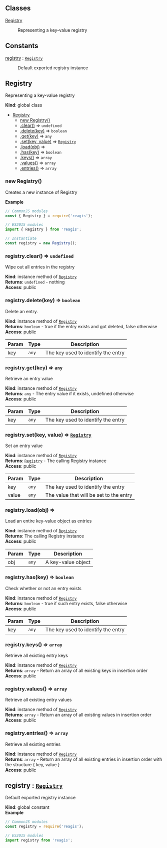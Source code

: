 ## Classes

<dl>
<dt><a href="#Registry">Registry</a></dt>
<dd><p>Representing a key-value registry</p>
</dd>
</dl>

## Constants

<dl>
<dt><a href="#registry">registry</a> : <code><a href="#Registry">Registry</a></code></dt>
<dd><p>Default exported registry instance</p>
</dd>
</dl>

<a name="Registry"></a>

## Registry
Representing a key-value registry

**Kind**: global class  

* [Registry](#Registry)
    * [new Registry()](#new_Registry_new)
    * [.clear()](#Registry+clear) ⇒ <code>undefined</code>
    * [.delete(key)](#Registry+delete) ⇒ <code>boolean</code>
    * [.get(key)](#Registry+get) ⇒ <code>any</code>
    * [.set(key, value)](#Registry+set) ⇒ [<code>Registry</code>](#Registry)
    * [.load(obj)](#Registry+load) ⇒
    * [.has(key)](#Registry+has) ⇒ <code>boolean</code>
    * [.keys()](#Registry+keys) ⇒ <code>array</code>
    * [.values()](#Registry+values) ⇒ <code>array</code>
    * [.entries()](#Registry+entries) ⇒ <code>array</code>

<a name="new_Registry_new"></a>

### new Registry()
Creates a new instance of Registry

**Example**  
```js
// CommonJS modules
const { Registry } = require('reagis');

// ES2015 modules
import { Registry } from 'reagis';

// Instantiate
const registry = new Registry();
```
<a name="Registry+clear"></a>

### registry.clear() ⇒ <code>undefined</code>
Wipe out all entries in the registry

**Kind**: instance method of [<code>Registry</code>](#Registry)  
**Returns**: <code>undefined</code> - nothing  
**Access**: public  
<a name="Registry+delete"></a>

### registry.delete(key) ⇒ <code>boolean</code>
Delete an entry.

**Kind**: instance method of [<code>Registry</code>](#Registry)  
**Returns**: <code>boolean</code> - true if the entry exists and got deleted, false otherwise  
**Access**: public  

| Param | Type | Description |
| --- | --- | --- |
| key | <code>any</code> | The key used to identify the entry |

<a name="Registry+get"></a>

### registry.get(key) ⇒ <code>any</code>
Retrieve an entry value

**Kind**: instance method of [<code>Registry</code>](#Registry)  
**Returns**: <code>any</code> - The entry value if it exists, undefined otherwise  
**Access**: public  

| Param | Type | Description |
| --- | --- | --- |
| key | <code>any</code> | The key used to identify the entry |

<a name="Registry+set"></a>

### registry.set(key, value) ⇒ [<code>Registry</code>](#Registry)
Set an entry value

**Kind**: instance method of [<code>Registry</code>](#Registry)  
**Returns**: [<code>Registry</code>](#Registry) - The calling Registry instance  
**Access**: public  

| Param | Type | Description |
| --- | --- | --- |
| key | <code>any</code> | The key used to identify the entry |
| value | <code>any</code> | The value that will be set to the entry |

<a name="Registry+load"></a>

### registry.load(obj) ⇒
Load an entire key-value object as entries

**Kind**: instance method of [<code>Registry</code>](#Registry)  
**Returns**: The calling Registry instance  
**Access**: public  

| Param | Type | Description |
| --- | --- | --- |
| obj | <code>any</code> | A key-value object |

<a name="Registry+has"></a>

### registry.has(key) ⇒ <code>boolean</code>
Check whether or not an entry exists

**Kind**: instance method of [<code>Registry</code>](#Registry)  
**Returns**: <code>boolean</code> - true if such entry exists, false otherwise  
**Access**: public  

| Param | Type | Description |
| --- | --- | --- |
| key | <code>any</code> | The key used to identify the entry |

<a name="Registry+keys"></a>

### registry.keys() ⇒ <code>array</code>
Retrieve all existing entry keys

**Kind**: instance method of [<code>Registry</code>](#Registry)  
**Returns**: <code>array</code> - Return an array of all existing keys in insertion order  
**Access**: public  
<a name="Registry+values"></a>

### registry.values() ⇒ <code>array</code>
Retrieve all existing entry values

**Kind**: instance method of [<code>Registry</code>](#Registry)  
**Returns**: <code>array</code> - Return an array of all existing values in insertion order  
**Access**: public  
<a name="Registry+entries"></a>

### registry.entries() ⇒ <code>array</code>
Retrieve all existing entries

**Kind**: instance method of [<code>Registry</code>](#Registry)  
**Returns**: <code>array</code> - Return an array of all existing entries in insertion order with the structure { key, value }  
**Access**: public  
<a name="registry"></a>

## registry : [<code>Registry</code>](#Registry)
Default exported registry instance

**Kind**: global constant  
**Example**  
```js
// CommonJS modules
const registry = require('reagis');

// ES2015 modules
import registry from 'reagis';
```
